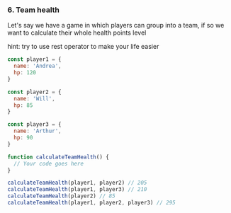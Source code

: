 ### 6. Team health
Let's say we have a game in which players can group into a team,
if so we want to calculate their whole health points level

hint: try to use rest operator to make your life easier

``` js
const player1 = {
  name: 'Andrea',
  hp: 120
}

const player2 = {
  name: 'Will',
  hp: 85
}

const player3 = {
  name: 'Arthur',
  hp: 90
}

function calculateTeamHealth() {
  // Your code goes here
}

calculateTeamHealth(player1, player2) // 205
calculateTeamHealth(player1, player3) // 210
calculateTeamHealth(player2) // 85
calculateTeamHealth(player1, player2, player3) // 295
```
